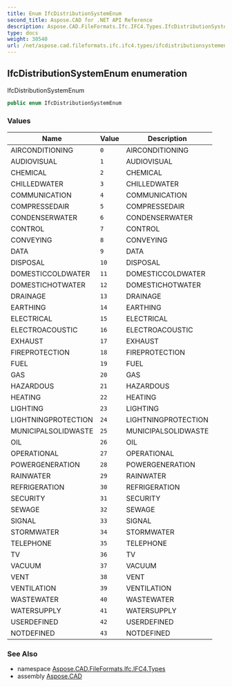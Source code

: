 ```yaml
---
title: Enum IfcDistributionSystemEnum
second_title: Aspose.CAD for .NET API Reference
description: Aspose.CAD.FileFormats.Ifc.IFC4.Types.IfcDistributionSystemEnum enum. IfcDistributionSystemEnum
type: docs
weight: 30540
url: /net/aspose.cad.fileformats.ifc.ifc4.types/ifcdistributionsystemenum/
---
```

## IfcDistributionSystemEnum enumeration

IfcDistributionSystemEnum

```csharp
public enum IfcDistributionSystemEnum
```

### Values

| Name | Value | Description |
| --- | --- | --- |
| AIRCONDITIONING | `0` | AIRCONDITIONING |
| AUDIOVISUAL | `1` | AUDIOVISUAL |
| CHEMICAL | `2` | CHEMICAL |
| CHILLEDWATER | `3` | CHILLEDWATER |
| COMMUNICATION | `4` | COMMUNICATION |
| COMPRESSEDAIR | `5` | COMPRESSEDAIR |
| CONDENSERWATER | `6` | CONDENSERWATER |
| CONTROL | `7` | CONTROL |
| CONVEYING | `8` | CONVEYING |
| DATA | `9` | DATA |
| DISPOSAL | `10` | DISPOSAL |
| DOMESTICCOLDWATER | `11` | DOMESTICCOLDWATER |
| DOMESTICHOTWATER | `12` | DOMESTICHOTWATER |
| DRAINAGE | `13` | DRAINAGE |
| EARTHING | `14` | EARTHING |
| ELECTRICAL | `15` | ELECTRICAL |
| ELECTROACOUSTIC | `16` | ELECTROACOUSTIC |
| EXHAUST | `17` | EXHAUST |
| FIREPROTECTION | `18` | FIREPROTECTION |
| FUEL | `19` | FUEL |
| GAS | `20` | GAS |
| HAZARDOUS | `21` | HAZARDOUS |
| HEATING | `22` | HEATING |
| LIGHTING | `23` | LIGHTING |
| LIGHTNINGPROTECTION | `24` | LIGHTNINGPROTECTION |
| MUNICIPALSOLIDWASTE | `25` | MUNICIPALSOLIDWASTE |
| OIL | `26` | OIL |
| OPERATIONAL | `27` | OPERATIONAL |
| POWERGENERATION | `28` | POWERGENERATION |
| RAINWATER | `29` | RAINWATER |
| REFRIGERATION | `30` | REFRIGERATION |
| SECURITY | `31` | SECURITY |
| SEWAGE | `32` | SEWAGE |
| SIGNAL | `33` | SIGNAL |
| STORMWATER | `34` | STORMWATER |
| TELEPHONE | `35` | TELEPHONE |
| TV | `36` | TV |
| VACUUM | `37` | VACUUM |
| VENT | `38` | VENT |
| VENTILATION | `39` | VENTILATION |
| WASTEWATER | `40` | WASTEWATER |
| WATERSUPPLY | `41` | WATERSUPPLY |
| USERDEFINED | `42` | USERDEFINED |
| NOTDEFINED | `43` | NOTDEFINED |

### See Also

* namespace [Aspose.CAD.FileFormats.Ifc.IFC4.Types](../../aspose.cad.fileformats.ifc.ifc4.types/)
* assembly [Aspose.CAD](../../)


